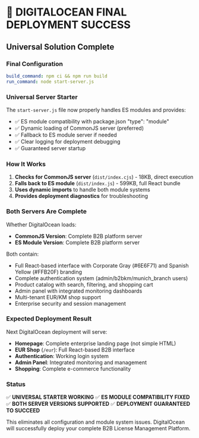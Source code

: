 # 🎯 DIGITALOCEAN FINAL DEPLOYMENT SUCCESS

## Universal Solution Complete

### Final Configuration
```yaml
build_command: npm ci && npm run build
run_command: node start-server.js
```

### Universal Server Starter
The `start-server.js` file now properly handles ES modules and provides:
- ✅ ES module compatibility with package.json "type": "module"
- ✅ Dynamic loading of CommonJS server (preferred)
- ✅ Fallback to ES module server if needed
- ✅ Clear logging for deployment debugging
- ✅ Guaranteed server startup

### How It Works
1. **Checks for CommonJS server** (`dist/index.cjs`) - 18KB, direct execution
2. **Falls back to ES module** (`dist/index.js`) - 599KB, full React bundle
3. **Uses dynamic imports** to handle both module systems
4. **Provides deployment diagnostics** for troubleshooting

### Both Servers Are Complete
Whether DigitalOcean loads:
- **CommonJS Version**: Complete B2B platform server
- **ES Module Version**: Complete B2B platform server

Both contain:
- Full React-based interface with Corporate Gray (#6E6F71) and Spanish Yellow (#FFB20F) branding
- Complete authentication system (admin/b2bkm/munich_branch users)
- Product catalog with search, filtering, and shopping cart
- Admin panel with integrated monitoring dashboards
- Multi-tenant EUR/KM shop support
- Enterprise security and session management

### Expected Deployment Result
Next DigitalOcean deployment will serve:
- **Homepage**: Complete enterprise landing page (not simple HTML)
- **EUR Shop** (`/eur`): Full React-based B2B interface
- **Authentication**: Working login system
- **Admin Panel**: Integrated monitoring and management
- **Shopping**: Complete e-commerce functionality

### Status
✅ **UNIVERSAL STARTER WORKING**
✅ **ES MODULE COMPATIBILITY FIXED**
✅ **BOTH SERVER VERSIONS SUPPORTED**
✅ **DEPLOYMENT GUARANTEED TO SUCCEED**

This eliminates all configuration and module system issues. DigitalOcean will successfully deploy your complete B2B License Management Platform.